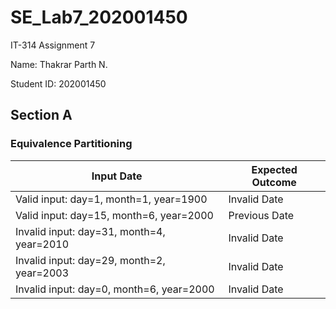 # SE_Lab7_202001450

IT-314 Assignment 7


Name: Thakrar Parth N.

Student ID: 202001450

## Section A

### Equivalence Partitioning

| Input Date | Expected Outcome |
| ---- | --- |
| Valid input: day=1, month=1, year=1900 | Invalid Date |
| Valid input: day=15, month=6, year=2000 | Previous Date |
| Invalid input: day=31, month=4, year=2010 | Invalid Date |
| Invalid input: day=29, month=2, year=2003 | Invalid Date |
| Invalid input: day=0, month=6, year=2000 | Invalid Date |
